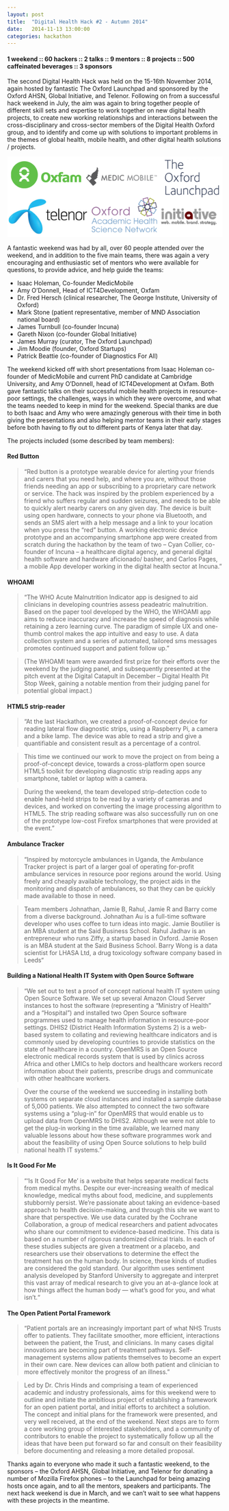 ```yaml
---
layout: post
title:  "Digital Health Hack #2 - Autumn 2014"
date:   2014-11-13 13:00:00
categories: hackathon
---
```


#### 1 weekend :: 60 hackers :: 2 talks :: 9 mentors :: 8 projects :: 500 caffeinated beverages :: 3 sponsors

The second Digital Health Hack was held on the 15-16th November 2014, again hosted by fantastic The Oxford Launchpad and sponsored by the Oxford AHSN, Global Initiative, and Telenor.  Following on from a successful hack weekend in July, the aim was again to bring together people of different skill sets and expertise to work together on new digital health projects, to create new working relationships and interactions between the cross-disciplinary and cross-sector members of the Digital Health Oxford group, and to identify and come up with solutions to important problems in the themes of global health, mobile health, and other digital health solutions / projects.

<img src="/img/DHOxHack201411-Sponsors.png">

A fantastic weekend was had by all, over 60 people attended over the weekend, and in addition to the five main teams, there was again a very encouraging and enthusiastic set of mentors who were available for questions, to provide advice, and help guide the teams:

- Isaac Holeman, Co-founder MedicMobile
- Amy O’Donnell, Head of ICT4Development, Oxfam
- Dr. Fred Hersch (clinical researcher, The George Institute, University of Oxford)
- Mark Stone (patient representative, member of MND Association national board)
- James Turnbull (co-founder Incuna)
- Gareth Nixon (co-founder Global Initiative)
- James Murray (curator, The Oxford Launchpad)
- Jim Moodie (founder, Oxford Startups)
- Patrick Beattie (co-founder of Diagnostics For All)

The weekend kicked off with short presentations from Isaac Holeman co-founder of MedicMobile and current PhD candidate at Cambridge University, and Amy O’Donnell, head of ICT4Development at Oxfam. Both gave fantastic talks on their successful mobile health projects in resource-poor settings, the challenges, ways in which they were overcome, and what the teams needed to keep in mind for the weekend.  Special thanks are due to both Isaac and Amy who were amazingly generous with their time in both giving the presentations and also helping mentor teams in their early stages before both having to fly out to different parts of Kenya later that day.

The projects included (some described by team members):

#### Red Button

>“Red button is a prototype wearable device for alerting your friends and carers that you need help, and where you are, without those friends needing an app or subscribing to a proprietary care network or service.  The hack was inspired by the problem experienced by a friend who suffers regular and sudden seizures, and needs to be able to quickly alert nearby carers on any given day.
The device is built using open hardware, connects to your phone via Bluetooth, and sends an SMS alert with a help message and a link to your location when you press the “red” button.  A working electronic device prototype and an accompanying smartphone app were created from scratch during the hackathon by the team of two – Cyan Collier, co-founder of Incuna – a healthcare digital agency, and general digital health software and hardware aficionado/ basher, and Carlos Pages,  a mobile App developer working in the digital health sector at Incuna.”


#### WHOAMI
> “The WHO Acute Malnutrition Indicator app is designed to aid clinicians in developing countries assess peadeatric malnutrition. Based on the paper tool developed by the WHO, the WHOAMI app aims to reduce inaccuracy and increase the speed of diagnosis while retaining a zero learning curve. The paradigm of simple UX and one-thumb control makes the app intuitive and easy to use. A data collection system and a series of automated, tailored sms messages promotes continued support and patient follow up.”

> (The WHOAMI team were awarded first prize for their efforts over the weekend by the judging panel, and subsequently presented at the pitch event at the Digital Catapult in December – Digital Health Pit Stop Week, gaining a notable mention from their judging panel for potential global impact.)


#### HTML5 strip-reader
> “At the last Hackathon, we created a proof-of-concept device for reading lateral flow diagnostic strips, using a Raspberry Pi, a camera and a bike lamp. The device was able to read a strip and give a quantifiable and consistent result as a percentage of a control.

> This time we continued our work to move the project on from being a proof-of-concept device, towards a cross-platform open source HTML5 toolkit for developing diagnostic strip reading apps any smartphone, tablet or laptop with a camera.

> During the weekend, the team developed strip-detection code to enable hand-held strips to be read by a variety of cameras and devices, and worked on converting the image processing algorithm to HTML5. The strip reading software was also successfully run on one of the prototype low-cost Firefox smartphones that were provided at the event.”

#### Ambulance Tracker
> “Inspired by motorcycle ambulances in Uganda, the Ambulance Tracker project is part of a larger goal of operating for-profit ambulance services in resource poor regions around the world. Using freely and cheaply available technology, the project aids in the monitoring and dispatch of ambulances, so that they can be quickly made available to those in need.

> Team members Johnathan, Jamie B, Rahul, Jamie R and Barry come from a diverse background. Johnathan Au is a full-time software developer who uses coffee to turn ideas into magic. Jamie Boutilier is an MBA student at the Said Business School. Rahul Jadhav is an entrepreneur who runs Ziffy, a startup based in Oxford. Jamie Rosen is an MBA student at the Said Business School. Barry Wong is a data scientist for LHASA Ltd, a drug toxicology software company based in Leeds“

#### Building a National Health IT System with Open Source Software
>“We set out to test a proof of concept national health IT system using Open Source Software. We set up several Amazon Cloud Server instances to host the software (representing a “Ministry of Health” and a “Hospital”) and installed two Open Source software programmes used to manage health information in resource-poor settings. DHIS2 (District Health Information Systems 2) is a web-based system to collating and reviewing healthcare indicators and is commonly used by developing countries to provide statistics on the state of healthcare in a country.  OpenMRS is an Open Source electronic medical records system that is used by clinics across Africa and other LMICs to help doctors and healthcare workers record information about their patients, prescribe drugs and communicate with other healthcare workers.

> Over the course of the weekend we succeeding in installing both systems on separate cloud instances and installed a sample database of 5,000 patients. We also attempted to connect the two software systems using a “plug-in” for OpenMRS that would enable us to upload data from OpenMRS to DHIS2. Although we were not able to get the plug-in working in the time available, we learned many valuable lessons about how these software programmes work and about the feasibility of using Open Source solutions to help build national health IT systems.”

#### Is It Good For Me
> “‘Is It Good For Me’ is a website that helps separate medical facts from medical myths. Despite our ever-increasing wealth of medical knowledge, medical myths about food, medicine, and supplements stubbornly persist. We’re passionate about taking an evidence-based approach to health decision-making, and through this site we want to share that perspective. We use data curated by the Cochrane Collaboration, a group of medical researchers and patient advocates who share our commitment to evidence-based medicine. This data is based on a number of rigorous randomized clinical trials. In each of these studies subjects are given a treatment or a placebo, and researchers use their observations to determine the effect the treatment has on the human body. In science, these kinds of studies are considered the gold standard. Our algorithm uses sentiment analysis developed by Stanford University to aggregate and interpret this vast array of medical research to give you an at-a-glance look at how things affect the human body — what’s good for you, and what isn’t.“

#### The Open Patient Portal Framework
> “Patient portals are an increasingly important part of what NHS Trusts offer to patients.  They facilitate smoother, more efficient, interactions between the patient, the Trust, and clinicians. In many cases digital innovations are becoming part of treatment pathways. Self-management systems allow patients themselves to become an expert in their own care. New devices can allow both patient and clinician to more effectively monitor the progress of an illness.”

> Led by Dr. Chris Hinds and comprising a team of experienced academic and industry professionals, aims for this weekend were to outline and initiate the ambitious project of establishing a framework for an open patient portal, and initial efforts to architect a solution. The concept and initial plans for the framework were presented, and very well received, at the end of the weekend.  Next steps are to form a core working group of interested stakeholders, and a community of contributors to enable the project to systematically follow up all the ideas that have been put forward so far and consult on their feasibility before documenting and releasing a more detailed proposal.

Thanks again to everyone who made it such a fantastic weekend, to the sponsors – the Oxford AHSN, Global Initiative, and Telenor for donating a number of Mozilla Firefox phones – to the Launchpad for being amazing hosts once again, and to all the mentors, speakers and participants.  The next hack weekend is due in March, and we can’t wait to see what happens with these projects in the meantime.


